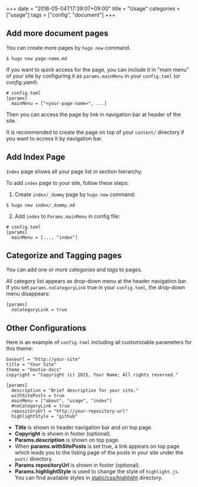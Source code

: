 +++
date = "2016-05-04T17:39:07+09:00"
title = "Usage"
categories = ["usage"]
tags = ["config", "document"]
+++

## Add more document pages

You can create more pages by `hugo new` command.

```
$ hugo new page-name.md
```

If you want to quick access for the page, you can include it in "main menu" of your site
by configuring it as `params.mainMenu` in your `config.toml` (or _config.yaml_):

```
# config.toml
[params]
  mainMenu = ["<your-page-name>", ...]
```

Then you can access the page by link in navigation bar at header of the site.

It is recommended to create the page on top of your `content/` directory if you
want to access it by navigation bar.

## Add Index Page

`Index` page shows all your page list in section hierarchy.

To add `index` page to your site, follow these steps:

1) Create `index/_dummy` page by `hugo new` command:

```
$ hugo new index/_dummy.md
```

2) Add `index` to `Params.mainMenu` in config file:

```
# config.toml
[params]
  mainMenu = [..., "index"]
```

## Categorize and Tagging pages

You can add one or more _categories_ and _tags_ to pages.

All category list appears as drop-down menu at the header navigation bar.  
If you set `params.noCategoryLink` true in your `config.toml`, the drop-down menu disappears:

```
[params]
  noCategoryLink = true
```

## Other Configurations

Here is an example of `config.toml` including all customizable parameters for this
theme:

```
baseurl = "http://your-site"
title = "Your Site"
theme = "bootie-docs"
copyright = "Copyright (c) 2015, Your Name; All rights reserved."

[params]
  description = "Brief description for your site."
  withSitePosts = true
  mainMenu = ["about", "usage", "index"]
  #noCategoryLink = true
  repositoryUrl = "http://your-repository-url"
  highlightStyle = "github"
```

* **Title** is shown in header navigation bar and on top page.
* **Copyright** is shown in footer (optional).
* **Params.description** is shown on top page.
* When **params.withSitePosts** is set true, a link appears on top page which leads
you to the listing page of the posts in your site under the `post/` directory.
* **Params.repositoryUrl** is shown in footer (optional).
* **Params.highlightStyle** is used to change the style of `highlight.js`.  
You can find available styles in
[static/css/highlight](https://github.com/key-amb/hugo-theme-bootie-docs/tree/master/static/css/highlight)
directory.
